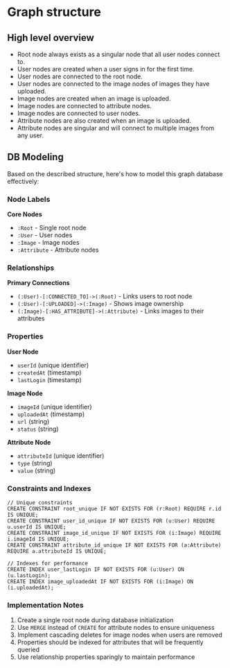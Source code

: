 # Graph structure

## High level overview

- Root node always exists as a singular node that all user nodes connect to.
- User nodes are created when a user signs in for the first time.
- User nodes are connected to the root node.
- User nodes are connected to the image nodes of images they have uploaded.
- Image nodes are created when an image is uploaded.
- Image nodes are connected to attribute nodes.
- Image nodes are connected to user nodes.
- Attribute nodes are also created when an image is uploaded.
- Attribute nodes are singular and will connect to multiple images from any user.

## DB Modeling

Based on the described structure, here's how to model this graph database effectively:

### Node Labels

**Core Nodes**
- `:Root` - Single root node
- `:User` - User nodes
- `:Image` - Image nodes
- `:Attribute` - Attribute nodes

### Relationships

**Primary Connections**
- `(:User)-[:CONNECTED_TO]->(:Root)` - Links users to root node
- `(:User)-[:UPLOADED]->(:Image)` - Shows image ownership
- `(:Image)-[:HAS_ATTRIBUTE]->(:Attribute)` - Links images to their attributes

### Properties

**User Node**
- `userId` (unique identifier)
- `createdAt` (timestamp)
- `lastLogin` (timestamp)

**Image Node**
- `imageId` (unique identifier)
- `uploadedAt` (timestamp)
- `url` (string)
- `status` (string)

**Attribute Node**
- `attributeId` (unique identifier)
- `type` (string)
- `value` (string)

### Constraints and Indexes

```cypher
// Unique constraints
CREATE CONSTRAINT root_unique IF NOT EXISTS FOR (r:Root) REQUIRE r.id IS UNIQUE;
CREATE CONSTRAINT user_id_unique IF NOT EXISTS FOR (u:User) REQUIRE u.userId IS UNIQUE;
CREATE CONSTRAINT image_id_unique IF NOT EXISTS FOR (i:Image) REQUIRE i.imageId IS UNIQUE;
CREATE CONSTRAINT attribute_id_unique IF NOT EXISTS FOR (a:Attribute) REQUIRE a.attributeId IS UNIQUE;

// Indexes for performance
CREATE INDEX user_lastLogin IF NOT EXISTS FOR (u:User) ON (u.lastLogin);
CREATE INDEX image_uploadedAt IF NOT EXISTS FOR (i:Image) ON (i.uploadedAt);
```

### Implementation Notes

1. Create a single root node during database initialization
2. Use `MERGE` instead of `CREATE` for attribute nodes to ensure uniqueness
3. Implement cascading deletes for image nodes when users are removed
4. Properties should be indexed for attributes that will be frequently queried
5. Use relationship properties sparingly to maintain performance

